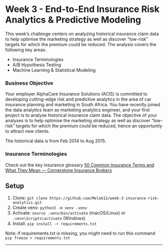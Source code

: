 # Week 3 - End-to-End Insurance Risk Analytics & Predictive Modeling
This week’s challenge centers on analyzing historical insurance claim data to help optimise the marketing strategy as well as discover “low-risk” targets for which the premium could be reduced. The analysis covers the following key areas:

- Insurance Terminologies
- A/B Hypothesis Testing
- Machine Learning & Statistical Modeling

### Business Objective
Your employer AlphaCare Insurance Solutions (ACIS) is committed to developing cutting-edge risk and predictive analytics in the area of car insurance planning and marketing in South Africa. You have recently joined the data analytics team as marketing analytics engineer, and your first project is to analyse historical insurance claim data. The objective of your analyses is to help optimise the marketing strategy as well as discover “low-risk” targets for which the premium could be reduced, hence an opportunity to attract new clients. 

The historical data is from Feb 2014 to Aug 2015.

### Insurance Terminologies

Check out the key insurance glossary [50 Common Insurance Terms and What They Mean — Cornerstone Insurance Brokers](https://www.cornerstoneinsurancebrokers.com/blog/common-insurance-terms)

## Setup
1. Clone: `git clone https://github.com/Melak12/week-3-insurance-risk-analytics.git`
2. Create venv: `python3 -m venv .venv`
3. Activate: `source .venv/bin/activate` (macOS/Linux) or `.venv\Scripts\activate` (Windows)
4. Install: `pip install -r requirements.txt`

Note: if requirements.txt is missing, you might need to run this command
`pip freeze > requirements.txt`

---